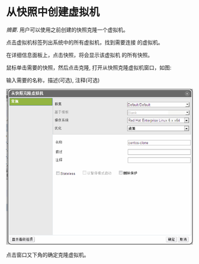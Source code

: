 # 从快照中创建虚拟机

*摘要*.
用户可以使用之前创建的快照克隆一个虚拟机。

点击虚拟机标签列出系统中的所有虚拟机，找到需要连接 的虚拟机。

在详细信息面板上，点击快照，将会显示该虚拟机 的所有快照。

鼠标单击需要的快照，然后点击克隆, 打开从快照克隆虚拟机窗口，如图:

输入需要的名称，描述(可选), 注释(可选)

![从克隆快照窗口](../images/vm-clone-from-snapshot.png)

点击窗口又下角的确定克隆虚拟机。
